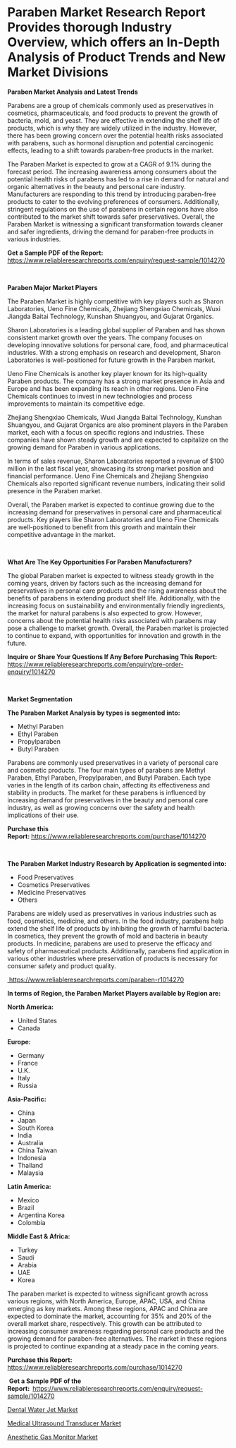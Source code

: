 <p><h1>Paraben Market Research Report Provides thorough Industry Overview, which offers an In-Depth Analysis of Product Trends and New Market Divisions</h1></p><p><strong>Paraben Market Analysis and Latest Trends</strong></p>
<p><p>Parabens are a group of chemicals commonly used as preservatives in cosmetics, pharmaceuticals, and food products to prevent the growth of bacteria, mold, and yeast. They are effective in extending the shelf life of products, which is why they are widely utilized in the industry. However, there has been growing concern over the potential health risks associated with parabens, such as hormonal disruption and potential carcinogenic effects, leading to a shift towards paraben-free products in the market.</p><p>The Paraben Market is expected to grow at a CAGR of 9.1% during the forecast period. The increasing awareness among consumers about the potential health risks of parabens has led to a rise in demand for natural and organic alternatives in the beauty and personal care industry. Manufacturers are responding to this trend by introducing paraben-free products to cater to the evolving preferences of consumers. Additionally, stringent regulations on the use of parabens in certain regions have also contributed to the market shift towards safer preservatives. Overall, the Paraben Market is witnessing a significant transformation towards cleaner and safer ingredients, driving the demand for paraben-free products in various industries.</p></p>
<p><strong>Get a Sample PDF of the Report:&nbsp;</strong> <a href="https://www.reliableresearchreports.com/enquiry/request-sample/1014270">https://www.reliableresearchreports.com/enquiry/request-sample/1014270</a></p>
<p>&nbsp;</p>
<p><strong>Paraben Major Market Players</strong></p>
<p><p>The Paraben Market is highly competitive with key players such as Sharon Laboratories, Ueno Fine Chemicals, Zhejiang Shengxiao Chemicals, Wuxi Jiangda Baitai Technology, Kunshan Shuangyou, and Gujarat Organics. </p><p>Sharon Laboratories is a leading global supplier of Paraben and has shown consistent market growth over the years. The company focuses on developing innovative solutions for personal care, food, and pharmaceutical industries. With a strong emphasis on research and development, Sharon Laboratories is well-positioned for future growth in the Paraben market.</p><p>Ueno Fine Chemicals is another key player known for its high-quality Paraben products. The company has a strong market presence in Asia and Europe and has been expanding its reach in other regions. Ueno Fine Chemicals continues to invest in new technologies and process improvements to maintain its competitive edge.</p><p>Zhejiang Shengxiao Chemicals, Wuxi Jiangda Baitai Technology, Kunshan Shuangyou, and Gujarat Organics are also prominent players in the Paraben market, each with a focus on specific regions and industries. These companies have shown steady growth and are expected to capitalize on the growing demand for Paraben in various applications.</p><p>In terms of sales revenue, Sharon Laboratories reported a revenue of $100 million in the last fiscal year, showcasing its strong market position and financial performance. Ueno Fine Chemicals and Zhejiang Shengxiao Chemicals also reported significant revenue numbers, indicating their solid presence in the Paraben market.</p><p>Overall, the Paraben market is expected to continue growing due to the increasing demand for preservatives in personal care and pharmaceutical products. Key players like Sharon Laboratories and Ueno Fine Chemicals are well-positioned to benefit from this growth and maintain their competitive advantage in the market.</p></p>
<p>&nbsp;</p>
<p><strong>What Are The Key Opportunities For Paraben Manufacturers?</strong></p>
<p><p>The global Paraben market is expected to witness steady growth in the coming years, driven by factors such as the increasing demand for preservatives in personal care products and the rising awareness about the benefits of parabens in extending product shelf life. Additionally, with the increasing focus on sustainability and environmentally friendly ingredients, the market for natural parabens is also expected to grow. However, concerns about the potential health risks associated with parabens may pose a challenge to market growth. Overall, the Paraben market is projected to continue to expand, with opportunities for innovation and growth in the future.</p></p>
<p><strong>Inquire or Share Your Questions If Any Before Purchasing This Report:</strong> <a href="https://www.reliableresearchreports.com/enquiry/pre-order-enquiry/1014270">https://www.reliableresearchreports.com/enquiry/pre-order-enquiry/1014270</a></p>
<p>&nbsp;</p>
<p><strong>Market Segmentation</strong></p>
<p><strong>The Paraben Market Analysis by types is segmented into:</strong></p>
<p><ul><li>Methyl Paraben</li><li>Ethyl Paraben</li><li>Propylparaben</li><li>Butyl Paraben</li></ul></p>
<p><p>Parabens are commonly used preservatives in a variety of personal care and cosmetic products. The four main types of parabens are Methyl Paraben, Ethyl Paraben, Propylparaben, and Butyl Paraben. Each type varies in the length of its carbon chain, affecting its effectiveness and stability in products. The market for these parabens is influenced by increasing demand for preservatives in the beauty and personal care industry, as well as growing concerns over the safety and health implications of their use.</p></p>
<p><strong>Purchase this Report:&nbsp;</strong><a href="https://www.reliableresearchreports.com/purchase/1014270">https://www.reliableresearchreports.com/purchase/1014270</a></p>
<p>&nbsp;</p>
<p><strong>The Paraben Market Industry Research by Application is segmented into:</strong></p>
<p><ul><li>Food Preservatives</li><li>Cosmetics Preservatives</li><li>Medicine Preservatives</li><li>Others</li></ul></p>
<p><p>Parabens are widely used as preservatives in various industries such as food, cosmetics, medicine, and others. In the food industry, parabens help extend the shelf life of products by inhibiting the growth of harmful bacteria. In cosmetics, they prevent the growth of mold and bacteria in beauty products. In medicine, parabens are used to preserve the efficacy and safety of pharmaceutical products. Additionally, parabens find application in various other industries where preservation of products is necessary for consumer safety and product quality.</p></p>
<p><a href="https://www.reliableresearchreports.com/paraben-r1014270">&nbsp;https://www.reliableresearchreports.com/paraben-r1014270</a></p>
<p><strong>In terms of Region, the Paraben Market Players available by Region are:</strong></p>
<p>
    <p> <strong> North America: </strong>
        <ul>
            <li>United States</li>
            <li>Canada</li>
        </ul>
        </p> 
    <p> <strong> Europe: </strong>
        <ul>
            <li>Germany</li>
            <li>France</li>
            <li>U.K.</li>
            <li>Italy</li>
            <li>Russia</li>
        </ul>
        </p> 
    <p> <strong> Asia-Pacific: </strong>
        <ul>
            <li>China</li>
            <li>Japan</li>
            <li>South Korea</li>
            <li>India</li>
            <li>Australia</li>
            <li>China Taiwan</li>
            <li>Indonesia</li>
            <li>Thailand</li>
            <li>Malaysia</li>
        </ul>
        </p> 
    <p> <strong> Latin America: </strong>
        <ul>
            <li>Mexico</li>
            <li>Brazil</li>
            <li>Argentina Korea</li>
            <li>Colombia</li>
        </ul>
        </p> 
    <p> <strong> Middle East & Africa: </strong>
        <ul>
            <li>Turkey</li>
            <li>Saudi</li>
            <li>Arabia</li>
            <li>UAE</li>
            <li>Korea</li>
        </ul>
    </p>
    </p>
<p><p>The paraben market is expected to witness significant growth across various regions, with North America, Europe, APAC, USA, and China emerging as key markets. Among these regions, APAC and China are expected to dominate the market, accounting for 35% and 20% of the overall market share, respectively. This growth can be attributed to increasing consumer awareness regarding personal care products and the growing demand for paraben-free alternatives. The market in these regions is projected to continue expanding at a steady pace in the coming years.</p></p>
<p><strong>Purchase this Report: </strong><a href="https://www.reliableresearchreports.com/purchase/1014270">https://www.reliableresearchreports.com/purchase/1014270</a></p>
<p>&nbsp;<strong>Get a Sample PDF of the Report:&nbsp;&nbsp;</strong><a href="https://www.reliableresearchreports.com/enquiry/request-sample/1014270">https://www.reliableresearchreports.com/enquiry/request-sample/1014270</a></p>
<p><strong></strong></p>
<p><p><a href="https://github.com/AdrianaPaucek2023/Market-Research-Report-List-1/blob/main/dental-water-jet-market.md">Dental Water Jet Market</a></p><p><a href="https://github.com/cheribeninsig/Market-Research-Report-List-1/blob/main/medical-ultrasound-transducer-market.md">Medical Ultrasound Transducer Market</a></p><p><a href="https://github.com/lorenzaSchmeler/Market-Research-Report-List-1/blob/main/anesthetic-gas-monitor-market.md">Anesthetic Gas Monitor Market</a></p></p>